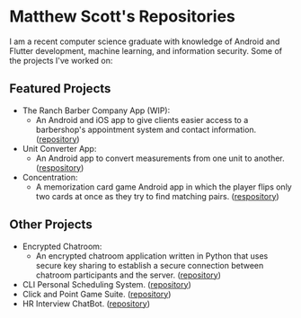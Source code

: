 # Matthew Scott's Repositories
I am a recent computer science graduate with knowledge of Android and Flutter development, machine learning, and information security. Some of the projects I've worked on:

## Featured Projects
- The Ranch Barber Company App (WIP):
  - An Android and iOS app to give clients easier access to a barbershop's appointment system and contact information. ([repository](https://github.com/MatthewQScott/TheRanchBarberApp/tree/master))
- Unit Converter App:
  - An Android app to convert measurements from one unit to another. ([respository](https://github.com/calvinlee326/Converter))
- Concentration:
  - A memorization card game Android app in which the player flips only two cards at once as they try to find matching pairs. ([respository](https://github.com/MatthewQScott/Concentration))

## Other Projects
- Encrypted Chatroom:
  - An encrypted chatroom application written in Python that uses secure key sharing to establish a secure connection between chatroom participants and the server. ([repository](https://github.com/AndrewG76/3800-Project-1))
- CLI Personal Scheduling System. ([repository](https://github.com/aarteaga53/PSS))
- Click and Point Game Suite. ([repository](https://github.com/kayereeves/Click-and-point-game))
- HR Interview ChatBot. ([repository](https://github.com/MA347612890GT4078579132R74/CS4800Project))

<!--
**MatthewQScott/MatthewQScott** is a ✨ _special_ ✨ repository because its `README.md` (this file) appears on your GitHub profile.

Here are some ideas to get you started:

- 🔭 I’m currently working on ...
- 🌱 I’m currently learning ...
- 👯 I’m looking to collaborate on ...
- 🤔 I’m looking for help with ...
- 💬 Ask me about ...
- 📫 How to reach me: ...
- 😄 Pronouns: ...
- ⚡ Fun fact: ...
-->
